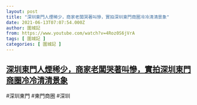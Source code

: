 ```yaml
---
layout: post
title: "深圳東門人煙稀少，商家老闆哭著叫慘，實拍深圳東門商圈冷冷清清景象"
date: 2021-06-13T07:07:54.000Z
author: 圍城記
from: https://www.youtube.com/watch?v=4Roz0S6jVrA
tags: [ 圍城記 ]
categories: [ 圍城記 ]
---
```

<!--1623568074000-->
[深圳東門人煙稀少，商家老闆哭著叫慘，實拍深圳東門商圈冷冷清清景象](https://www.youtube.com/watch?v=4Roz0S6jVrA)
------

<div>
#深圳東門 #東門商圈 #深圳
</div>

